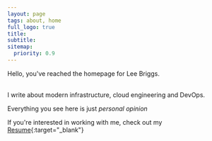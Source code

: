 ```yaml
---
layout: page
tags: about, home
full_logo: true
title: 
subtitle: 
sitemap:
  priority: 0.9
---
```

<p id="describe-text">Hello, you've reached the homepage for Lee Briggs.</p>
<br>
I write about modern infrastructure, cloud engineering and DevOps.

Everything you see here is just _personal opinion_

If you're interested in working with me, check out my [Resume](https://registry.jsonresume.org/jaxxstorm){:target="_blank"}

<br>
<br>
<br>
<br>
<br>

